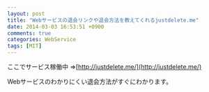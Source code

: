 ```yaml
---
layout: post
title: "Webサービスの退会リンクや退会方法を教えてくれるjustdelete.me"
date: 2014-03-03 16:53:51 +0900
comments: true
categories: WebService
tags: [MIT]
---
```


ここでサービス稼働中
⇒[http://justdelete.me/](http://justdelete.me/)

<div class="github-widget" data-repo="rmlewisuk/justdelete.me"></div>


Webサービスのわかりにくい退会方法がすぐにわかります。